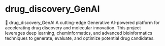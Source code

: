 # drug_discovery_GenAI
🧬 drug_discovery_GenAI A cutting-edge Generative AI-powered platform for accelerating drug discovery and molecular innovation. This project leverages deep learning, cheminformatics, and advanced bioinformatics techniques to generate, evaluate, and optimize potential drug candidates.
